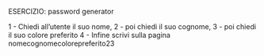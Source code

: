 ESERCIZIO: password generator

1 - Chiedi all’utente il suo nome,
2 - poi chiedi il suo cognome,
3 - poi chiedi il suo colore preferito
4 - Infine scrivi sulla pagina nomecognomecolorepreferito23